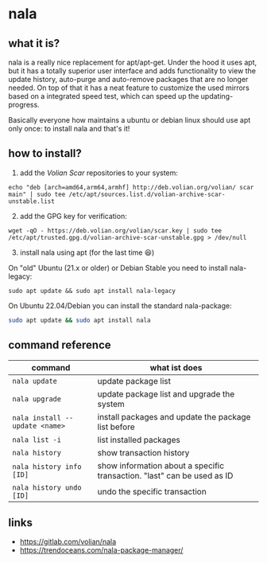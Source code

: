 # nala
## what it is?
nala is a really nice replacement for apt/apt-get. Under the hood it uses apt, but it has a totally superior user interface and adds functionality to view the update history, auto-purge and auto-remove packages that are no longer needed. On top of that it has a neat feature to customize the used mirrors based on a integrated speed test, which can speed up the updating-progress. 

Basically everyone how maintains a ubuntu or debian linux should use apt only once: to install nala and that's it!

## how to install?
1. add the *Volian Scar* repositories to your system: 
```shell
echo "deb [arch=amd64,arm64,armhf] http://deb.volian.org/volian/ scar main" | sudo tee /etc/apt/sources.list.d/volian-archive-scar-unstable.list
```
2. add the GPG key for verification:
```shell
wget -qO - https://deb.volian.org/volian/scar.key | sudo tee /etc/apt/trusted.gpg.d/volian-archive-scar-unstable.gpg > /dev/null
```
3. install nala using apt (for the last time 😆)

On "old" Ubuntu (21.x or older) or Debian Stable you need to install nala-legacy: 
```shell
sudo apt update && sudo apt install nala-legacy
```
On Ubuntu 22.04/Debian you can install the standard nala-package:
```bash
sudo apt update && sudo apt install nala
```

## command reference
| command                        | what ist does                                                           |
| ------------------------------ | ----------------------------------------------------------------------- |
| `nala update`                  | update package list                                                     |
| `nala upgrade`                 | update package list and upgrade the system                              |
| `nala install --update <name>` | install packages and update the package list before                     |
| `nala list -i`                 | list installed packages                                                 |
| `nala history`                 | show transaction history                                                |
| `nala history info [ID]`       | show information about a specific transaction. "last" can be used as ID |
| `nala history undo [ID]`       | undo the specific transaction                                           |

## links
- https://gitlab.com/volian/nala
- https://trendoceans.com/nala-package-manager/